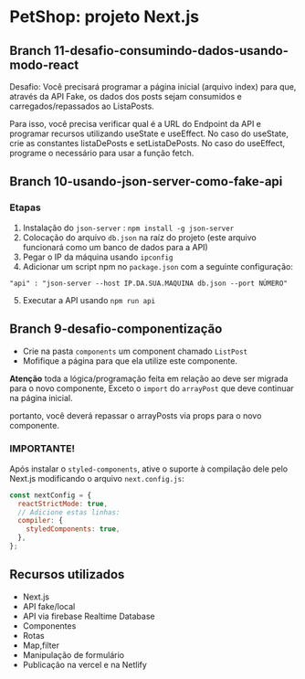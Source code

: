 # PetShop: projeto Next.js

## Branch 11-desafio-consumindo-dados-usando-modo-react

Desafio:
Você precisará programar a página inicial (arquivo index) para que, através da API Fake, os dados dos posts sejam consumidos e carregados/repassados ao ListaPosts.

Para isso, você precisa verificar qual é a URL do Endpoint da API e programar recursos utilizando useState e useEffect.
No caso do useState, crie as constantes listaDePosts e setListaDePosts.
No caso do useEffect, programe o necessário para usar a função fetch.

## Branch 10-usando-json-server-como-fake-api

### Etapas

1. Instalação do `json-server` : `npm install -g json-server`
2. Colocação do arquivo `db.json` na raíz do projeto (este arquivo funcionará como um banco de dados para a API)
3. Pegar o IP da máquina usando `ipconfig`
4. Adicionar um script npm no `package.json` com a seguinte configuração:

`"api" : "json-server --host IP.DA.SUA.MAQUINA db.json --port NÚMERO"`

5. Executar a API usando `npm run api`

## Branch 9-desafio-componentização

- Crie na pasta `components` um component chamado `ListPost`
- Mofifique a página para que ela utilize este componente.

**Atenção** toda a lógica/programação feita em relação ao <StyledListaPosts> deve ser migrada para o novo componente, Exceto o `import` do `arrayPost` que deve continuar na página inicial.

portanto, você deverá repassar o arrayPosts via props para o novo componente.

### IMPORTANTE!

Após instalar o `styled-components`, ative o suporte à compilação dele pelo Next.js modificando o arquivo `next.config.js`:

```javascript
const nextConfig = {
  reactStrictMode: true,
  // Adicione estas linhas:
  compiler: {
    styledComponents: true,
  },
};
```

## Recursos utilizados

- Next.js
- API fake/local
- API via firebase Realtime Database
- Componentes
- Rotas
- Map,filter
- Manipulação de formulário
- Publicação na vercel e na Netlify
